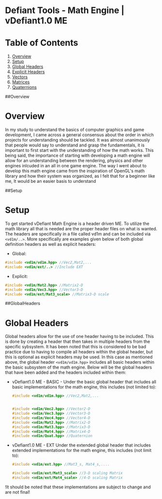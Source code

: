 # Defiant Tools - Math Engine | vDefiant1.0 ME

# Table of Contents
1. [Overview](#Overview)
2. [Setup](#Setup)
3. [Global Headers](#GlobalHeaders)
4. [Explicit Headers]()
5. [Vectors]()
6. [Matrices]()
7. [Quaternions]()

##Overview
# Overview
In my study to understand the basics of computer graphics and game development, I came across a general consensus about the order in which projects for understanding should be tackled. It was almost unanimously that people would say to understand and grasp the fundamentals, it is important to first start with the understanding of how the math works. This being said, the importance of starting with developing a math engine will allow for an understanding between the rendering, physics and other engines inlcuded in an all in one game engine. The way I went about to develop this math engine came from the inspiration of OpenGL's math library and how their system was organized, as I felt that for a beginner like me, It would be an easier basis to understand

##Setup
# Setup
To get started vDefiant Math Engine is a header driven ME. To utilize the math library all that is needed are the proper header files on what is wanted. The headers are specifically in a file called vd1m and can be included via ```<vd1m/..>```. More specifically are examples given below of both global definition headers as well as explicit headers:

- Global:
```cpp
#include <vd1m/vd1m.hpp> //Vec2,Mat2,...
#include <vd1m/ext/..> //Include EXT
```
- Explicit:
```cpp
#include <vd1m/Mat2.hpp> //Matrix2-D
#include <vd1m/Vec3.hpp> //Vector3-D
#include <vd1m/ext/Mat3_scale> //Matrix3-D scale
```

##GlobalHeaders
# Global Headers
Global headers allow for the use of one header having to be included. This is done by creating a header that then takes in multiple headers from the specific sybsystem. It has been noted that this is considered to be bad practice due to having to compile all headers within the global header, but this is optional as explicit headers may be used. In this case as mentioned above, the global header ```<vd1m/vd1m.hpp>``` includes all basic headers within the basic subsystem of the math engine. Below will be the global headers that have been added and the headers included within them:

- vDefiant1.0 ME - BASIC - 
    Under the basic global header that includes all basic implementations for the math engine, this includes (not limited to):
    ```cpp
    #include <vd1m/vd1m.hpp> //Vec2,Mat2,...
    
    
    #include <vd1m/Vec2.hpp> //Vector2-D
    #include <vd1m/Vec3.hpp> //Vector3-D
    #include <vd1m/Vec4.hpp> //Vector4-D
    #include <vd1m/Mat2.hpp> //Matrix2-D
    #include <vd1m/Mat3.hpp> //Matrix3-D
    #include <vd1m/Mat4.hpp> //Matrix4-D
    #include <vd1m/Quat.hpp> //Quaternion
    ```
- vDefiant1.0 ME - EXT
    Under the extended global header that includes extended implementations for the math engine, this includes (not limit to):
    ```cpp
    #include <vd1m/ext.hpp> //Mat3_s, Mat4_s,....
    
    #include <vd1m/ext/Mat3_scale> //3-D scaling Matrix
    #include <vd1m/ext/Mat4_scale> //4-D scaling Matrix
    ```

!It should be noted that these implementations are subject to change and are not final!



